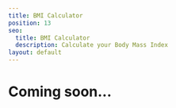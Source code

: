 ```yaml
---
title: BMI Calculator
position: 13
seo:
  title: BMI Calculator
  description: Calculate your Body Mass Index
layout: default
---
```


<div class='wrap'>
  <div class='section u-py6 u-bt1'>
    <div class='section-row u-alignCenter'>
      <h1>
        Coming soon...
      </h1>
    </div>
  </div>
</div>
